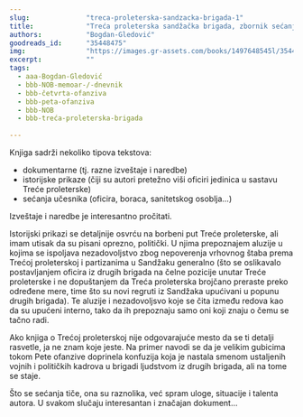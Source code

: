 ```yaml
---
slug:              "treca-proleterska-sandzacka-brigada-1"
title:             "Treća proleterska sandžačka brigada, zbornik sećanja, knjiga 1"
authors:           "Bogdan-Gledović"
goodreads_id:      "35448475"
img:               "https://images.gr-assets.com/books/1497648545l/35448475.jpg"
excerpt:           ""
tags:
  - aaa-Bogdan-Gledović
  - bbb-NOB-memoar-/-dnevnik
  - bbb-četvrta-ofanziva
  - bbb-peta-ofanziva
  - bbb-NOB
  - bbb-treća-proleterska-brigada
  
---
```


Knjiga sadrži nekoliko tipova tekstova:

- dokumentarne (tj. razne izveštaje i naredbe)
- istorijske prikaze (čiji su autori pretežno viši oficiri jedinica u sastavu Treće proleterske)
- sećanja učesnika (oficira, boraca, sanitetskog osoblja...)

Izveštaje i naredbe je interesantno pročitati.

Istorijski prikazi se detaljnije osvrću na borbeni put Treće proleterske, ali imam utisak da su pisani oprezno, 
politički. U njima prepoznajem aluzije u kojima se ispoljava nezadovoljstvo zbog nepoverenja vrhovnog štaba prema Trećoj 
proleterskoj i partizanima u Sandžaku generalno (što se oslikavalo postavljanjem oficira iz drugih brigada na čelne 
pozicije unutar Treće proleterske i ne dopuštanjem da Treća proleterska brojčano preraste preko određene mere, time što 
su novi regruti iz Sandžaka upućivani u popunu drugih brigada). Te aluzije i nezadovoljsvo koje se čita između redova 
kao da su upućeni interno, tako da ih prepoznaju samo oni koji znaju o čemu se tačno radi.

Ako knjiga o Trećoj proleterskoj nije odgovarajuće mesto da se ti detalji rasvetle, ja ne znam koje jeste. Na primer 
navodi se da je velikim gubicima tokom Pete ofanzive doprinela konfuzija koja je nastala smenom ustaljenih vojnih i 
političkih kadrova u brigadi ljudstvom iz drugih brigada, ali na tome se staje.

Što se sećanja tiče, ona su raznolika, već spram uloge, situacije i talenta autora. U svakom slučaju interesantan i 
značajan dokument...